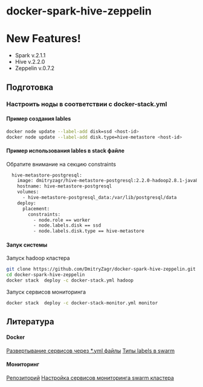 # docker-spark-hive-zeppelin

# New Features!

  - Spark v.2.1.1
  - Hive v.2.2.0
  - Zeppelin v.0.7.2



## Подготовка

### Настроить ноды в соответствии с docker-stack.yml
#### Пример создания lables

```sh
docker node update --label-add disk=ssd <host-id>
docker node update --label-add disk.type=hive-metastore <host-id>
```

#### Пример использования lables в stack файле
Обратите внимание на секцию constraints
```sh
  hive-metastore-postgresql:
    image: dmitryzagr/hive-metastore-postgresql:2.2.0-hadoop2.8.1-java8
    hostname: hive-metastore-postgresql
    volumes:
      - hive-metastore-postgresql_data:/var/lib/postgresql/data
    deploy:
      placement:
        constraints: 
          - node.role == worker
          - node.labels.disk == ssd
          - node.labels.disk.type == hive-metastore
```


#### Запук системы

 Запуск hadoop кластера
```sh
git clone https://github.com/DmitryZagr/docker-spark-hive-zeppelin.git
cd docker-spark-hive-zeppelin
docker stack  deploy -c docker-stack.yml hadoop
```

Запуск сервисов мониторинга 
```sh
docker stack  deploy -c docker-stack-monitor.yml monitor
```

## Литература
#### Docker
[Развертывание сервисов через *.yml файлы](http://training.play-with-docker.com/traefik-load-balancing/)
[Типы labels в swarm](https://docs.docker.com/engine/reference/commandline/service_create/#specify-service-constraints-constraint)
#### Мониторинг
[Репозиторий](https://github.com/botleg/swarm-monitoring.git)
[Настройка сервисов мониторинга swarm кластера](https://habrahabr.ru/company/southbridge/blog/327670/)
